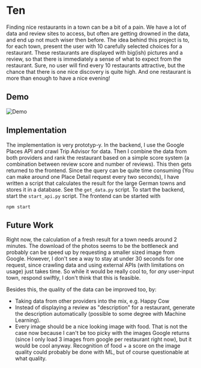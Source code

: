 # Ten

Finding nice restaurants in a town can be a bit of a pain. We have a lot of data and review sites to access, but often are getting drowned in the data, and end up not much wiser then before. The idea behind this project is to, for each town, present the user with 10 carefully selected choices for a restaurant. These restaurants are displayed with big(ish) pictures and a review, so that there is immediately a sense of what to expect from the restaurant. Sure, no user will find every 10 restaurants attractive, but the chance that there is one nice discovery is quite high. And one restaurant is more than enough to have a nice evening!

## Demo

![Demo](Ten_Screencast.gif)

## Implementation

The implementation is very prototyp-y. In the backend, I use the Google Places API and crawl Trip Advisor for data. Then I combine the data from both providers and rank the restaurant based on a simple score system (a combination between review score and number of reviews). This then gets returned to the frontend. Since the query can be quite time consuming (You can make around one Place Detail request every two seconds), I have written a script that calculates the result for the large German towns and stores it in a database. See the `get_data.py` script. To start the backend, start the `start_api.py` script. The frontend can be started with
````
npm start
````

## Future Work

Right now, the calculation of a fresh result for a town needs around 2 minutes. The download of the photos seems to be the bottleneck and probably can be speed up by requesting a smaller sized image from Google. However, I don't see a way to stay at under 30 seconds for one request, since crawling data and using external APIs (with limitations on usage) just takes time. So while it would be really cool to, for _any_ user-input town, respond swiftly, I don't think that this is feasible.

Besides this, the quality of the data can be improved too, by:
- Taking data from other providers into the mix, e.g. Happy Cow
- Instead of displaying a review as "description" for a restaurant, generate the description automatically (possible to some degree with Machine Learning).
- Every image should be a nice looking image with food. That is not the case now because I can't be too picky with the images Google returns (since I only load 3 images from google per restaurant right now), but it would be cool anyway. Recognition of food + a score on the image quality could probably be done with ML, but of course questionable at what quality.
